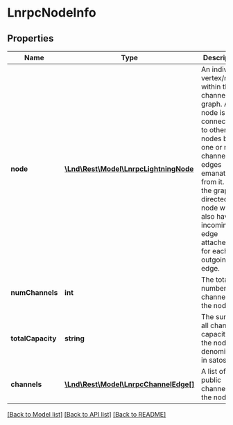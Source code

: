 # LnrpcNodeInfo

## Properties
Name | Type | Description | Notes
------------ | ------------- | ------------- | -------------
**node** | [**\Lnd\Rest\Model\LnrpcLightningNode**](LnrpcLightningNode.md) | An individual vertex/node within the channel graph. A node is connected to other nodes by one or more channel edges emanating from it. As the graph is directed, a node will also have an incoming edge attached to it for each outgoing edge. | [optional] 
**numChannels** | **int** | The total number of channels for the node. | [optional] 
**totalCapacity** | **string** | The sum of all channels capacity for the node, denominated in satoshis. | [optional] 
**channels** | [**\Lnd\Rest\Model\LnrpcChannelEdge[]**](LnrpcChannelEdge.md) | A list of all public channels for the node. | [optional] 

[[Back to Model list]](../README.md#documentation-for-models) [[Back to API list]](../README.md#documentation-for-api-endpoints) [[Back to README]](../README.md)


